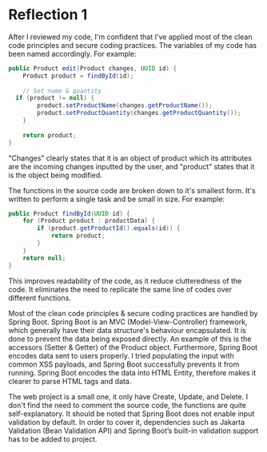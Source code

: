 # Reflection 1
After I reviewed my code, I'm confident that I've applied most of the clean code principles and secure coding practices. The variables of my code has been named accordingly. For example:
```Java
public Product edit(Product changes, UUID id) {  
    Product product = findById(id);  
  
    // Set name & quantity  
  if (product != null) {  
        product.setProductName(changes.getProductName());  
        product.setProductQuantity(changes.getProductQuantity());  
    }  
  
    return product;  
}
```
"Changes" clearly states that it is an object of product which its attributes are the incoming changes inputted by the user, and "product" states that it is the object being modified.

The functions in the source code are broken down to it's smallest form. It's written to perform a single task and be small in size. For example:
```java
public Product findById(UUID id) {  
    for (Product product : productData) {  
        if (product.getProductId().equals(id)) {  
            return product;  
        }  
    }  
    return null;  
}
```
This improves readability of the code, as it reduce clutteredness of the code. It eliminates the need to replicate the same line of codes over different functions.

Most of the clean code principles & secure coding practices are handled by Spring Boot. Spring Boot is an MVC (Model-View-Controller) framework, which generally have their data structure's behaviour encapsulated. It is done to prevent the data being exposed directly. An example of this is the accessors (Setter & Getter) of the Product object. Furthermore, Spring Boot encodes data sent to users properly. I tried populating the input with common XSS payloads, and Spring Boot successfully prevents it from running. Spring Boot encodes the data into HTML Entity, therefore makes it clearer to parse HTML tags and data.

The web project is a small one, it only have Create, Update, and Delete. I don't find the need to comment the source code, the functions are quite self-explanatory. It should be noted that Spring Boot does not enable input validation by default. In order to cover it, dependencies such as Jakarta Validation (Bean Validation API) and Spring Boot’s built-in validation support has to be added to project.
